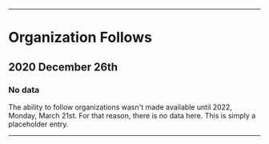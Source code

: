 
***

# Organization Follows

## 2020 December 26th

### No data

The ability to follow organizations wasn't made available until 2022, Monday, March 21st. For that reason, there is no data here. This is simply a placeholder entry.

***
